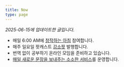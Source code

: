 ```yaml
---
title: Now
type: page
---
```


<style>
    time {
        display: none;
    }
    footer {
        display: none;
    }
</style>    

*2025-06-15에 업데이트한 글입니다.*

- 매일 6:00 AM에 [창작하는 아침][1] 참여합니다.
- 매주 일요일 팟캐스트 [강소팟][2] 발행합니다.
- 번역 없이 공부하기 온라인 모임을 준비하고 있습니다. 
- [매일 새로운 문장을 보내주는 소소한 서비스](https://kangminsuk.com/ko/blog/sentences/)를 운영합니다.

[1]:	https://jagunbae.com/creators-morning-23/
[2]:	https://podcast.jagunbae.com